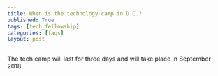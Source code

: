 ```yaml
---
title: When is the technology camp in D.C.?
published: True
tags: [tech_fellowship]
categories: [faqs]
layout: post
---
```

<div class="content">
	<p>The tech camp will last for three days and will take place in September 2018.</p>
</div>
